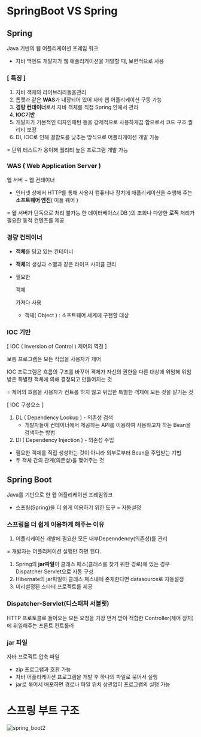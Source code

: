 # SpringBoot VS Spring

## Spring

Java 기반의 웹 어플리케이션 프레임 워크

- 자바 백엔드  개발자가 웹 애플리케이션을 개발할 때, 보편적으로 사용

### [ 특징 ]

1. 자바 객체와 라이브러리들을관리
2. 톰캣과 같은 **WAS**가 내장되어 있어 자바 웹 어플리케이션 구동 가능
3. **경량 컨테이너**로서 자바 객체를 직접 Spring 안에서 관리
4. **IOC기반**
5. 개발자가 기본적인 디자인패턴 등을 강제적으로 사용하게끔 함으로서 코드 구조 퀄리티 보장
6. DI, IOC로 인해 결합도를 낮추는 방식으로 어플리케이션 개발 가능

= 단위 테스트가 용이해 퀄리티 높은 프로그램 개발 가능

### WAS ( Web Application Server )

웹 서버 + 웹 컨테이너

- 인터넷 상에서 HTTP를 통해 사용자 컴퓨터나 장치에 애플리케이션을 수행해 주는 **소프트웨어 엔진**( 미들 웨어 )

= 웹 서버가 단독으로 처리 불가능 한 데이터베이스( DB )의 조회나 다양한 **로직** 처리가 필요한 동적 컨텐츠를 제공

### 경량 컨테이너

- **객체**를 담고 있는 컨테이너

- **객체**의 생성과 소멸과 같은 라이프 사이클 관리

- 필요한 

  객체

   가져다 사용

  - 객체( Object ) : 소프트웨어 세계에 구현할 대상

### IOC 기반

[ IOC ( Inversion of Control ) 제어의 역전 ]

보통 프로그램은 모든 작업을 사용자가 제어

IOC 프로그램은 흐름의 구조를 바꾸어 객체가 자신의 권한을 다른 대상에 위임해 위임받은 특별한 객체에 의해 결정되고 만들어지는 것

= 제어의 흐름을 사용자가 컨트롤 하지 않고 위임한 특별한 객체에 모든 것을 맡기는 것

[ IOC 구성요소 ]

1. DL ( Dependency Lookup ) -  의존성 검색
   - 개발자들이 컨테이너에서 제공하는 API를 이용하여 사용하고자 하는 Bean을 검색하는 방법
2. DI ( Dependency Injection ) - 의존성 주입

- 필요한 객체를 직접 생성하는 것이 아니라 외부로부터 Bean을 주입받는 기법
- 두 객체 간의 관계(의존성)을 맺어주는 것

## Spring Boot

Java를 기반으로 한 웹 어플리케이션 프레임워크

- 스프링(Spring)을 더 쉽게 이용하기 위한 도구 = 자동설정

### 스프링을 더 쉽게 이용하게 해주는 이유

1. 어플리케이션 개발에 필요한 모든 내부Depenndency(의존성)를 관리

= 개발자는 어플리케이션 실행만 하면 된다.

1. Spring의 **jar파일**이 클래스 패스(클래스를 찾기 위한 경로)에 있는 경우 Dispatcher Servlet으로 자동 구성
2. Hibernate의 jar파일이 클래스 패스내에 존재한다면 datasource로 자동설정
3. 미리설정된 스타터 프로젝트를 제공

### Dispatcher-Servlet(디스패처 서블릿)

HTTP 프로토콜로 들어오는 모든 요청을 가장 먼저 받아 적합한 Controller(제어 장치)에 위임해주는 프론트 컨트롤러

### jar 파일

자바 프로젝트 압축 파일

- zip 프로그램과 호환 가능
- 자바 어플리케이션 프로그램을 개발 후 하나의 파일로 묶어서 실행
- jar로 묶어서 배포하면 경로나 파일 위치 상관없이 프로그램의 실행 가능

# 스프링 부트 구조
![spring_boot2](https://user-images.githubusercontent.com/103401813/168425994-28c35db6-a17b-466e-9780-f6a122a1415e.png)
